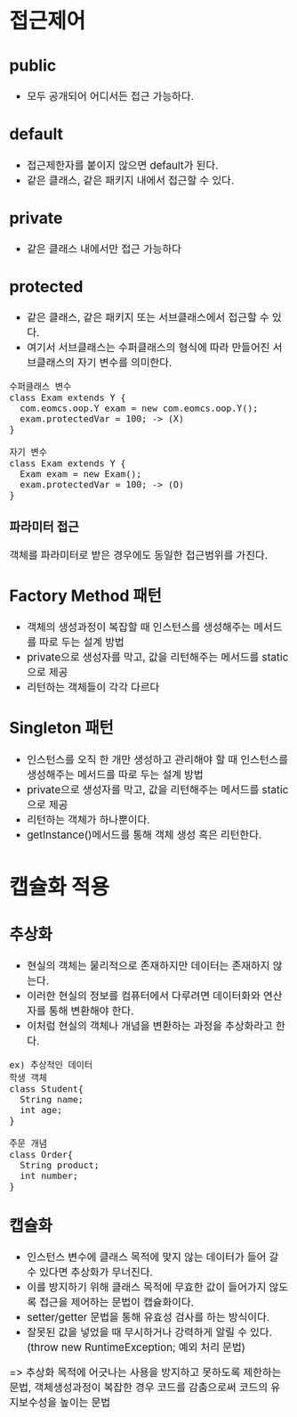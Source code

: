 <span style="font-size:133%">

# 접근제어
## public
- 모두 공개되어 어디서든 접근 가능하다.

## default
- 접근제한자를 붙이지 않으면 default가 된다. 
- 같은 클래스, 같은 패키지 내에서 접근할 수 있다.

## private
- 같은 클래스 내에서만 접근 가능하다

## protected
- 같은 클래스, 같은 패키지 또는 서브클래스에서 접근할 수 있다.
- 여기서 서브클래스는 수퍼클래스의 형식에 따라 만들어진 서브클래스의 자기 변수를 의미한다. 
```
수퍼클래스 변수
class Exam extends Y {
  com.eomcs.oop.Y exam = new com.eomcs.oop.Y();
  exam.protectedVar = 100; -> (X)
}

자기 변수
class Exam extends Y {
  Exam exam = new Exam(); 
  exam.protectedVar = 100; -> (O)
}
```
### 파라미터 접근
객체를 파라미터로 받은 경우에도 동일한 접근범위를 가진다.

## Factory Method 패턴
- 객체의 생성과정이 복잡할 때 인스턴스를 생성해주는 메서드를 따로 두는 설계 방법
- private으로 생성자를 막고, 값을 리턴해주는 메서드를 static으로 제공
- 리턴하는 객체들이 각각 다르다

## Singleton 패턴
- 인스턴스를 오직 한 개만 생성하고 관리해야 할 때 인스턴스를 생성해주는 메서드를 따로 두는 설계 방법
- private으로 생성자를 막고, 값을 리턴해주는 메서드를 static으로 제공
- 리턴하는 객체가 하나뿐이다.
- getInstance()메서드를 통해 객체 생성 혹은 리턴한다.

# 캡슐화 적용
## 추상화
- 현실의 객체는 물리적으로 존재하지만 데이터는 존재하지 않는다.
- 이러한 현실의 정보를 컴퓨터에서 다루려면 데이터화와 연산자를 통해 변환해야 한다. 
- 이처럼 현실의 객체나 개념을 변환하는 과정을 추상화라고 한다.
```
ex) 추상적인 데이터
학생 객체 
class Student{
  String name;
  int age;
}

주문 개념
class Order{
  String product;
  int number;
}
```

## 캡슐화
- 인스턴스 변수에 클래스 목적에 맞지 않는 데이터가 들어 갈 수 있다면 추상화가 무너진다.
- 이를 방지하기 위해 클래스 목적에 무효한 값이 들어가지 않도록 접근을 제어하는 문법이 캡슐화이다.
- setter/getter 문법을 통해 유효성 검사를 하는 방식이다.
- 잘못된 값을 넣었을 때 무시하거나 강력하게 알릴 수 있다. (throw new RuntimeException; 예외 처리 문법)

=> 추상화 목적에 어긋나는 사용을 방지하고 못하도록 제한하는 문법, 객체생성과정이 복잡한 경우 코드를 감춤으로써 코드의 유지보수성을 높이는 문법

</span>